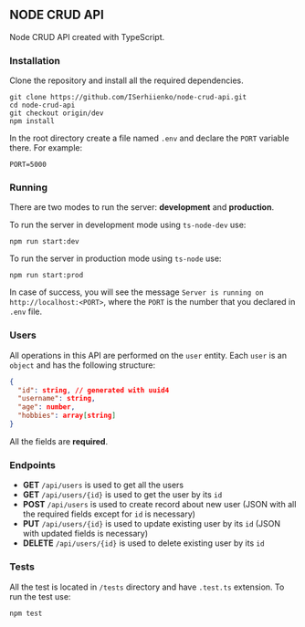 ## NODE CRUD API

Node CRUD API created with TypeScript.

### Installation

Clone the repository and install all the required dependencies.

```shell
git clone https://github.com/ISerhiienko/node-crud-api.git
cd node-crud-api
git checkout origin/dev
npm install
```

In the root directory create a file named `.env` and declare the `PORT` variable there. For example:

```text
PORT=5000
```

### Running

There are two modes to run the server: **development** and **production**.

To run the server in development mode using `ts-node-dev` use:

```shell
npm run start:dev
```

To run the server in production mode using `ts-node` use:

```shell
npm run start:prod
```

In case of success, you will see the message `Server is running on http://localhost:<PORT>`, where the `PORT` is the number that you declared in `.env` file.

### Users

All operations in this API are performed on the `user` entity. Each `user` is an `object` and has the following structure:

```json
{
  "id": string, // generated with uuid4
  "username": string,
  "age": number,
  "hobbies": array[string]
}
```

All the fields are **required**.

### Endpoints

- **GET** `/api/users` is used to get all the users
- **GET** `/api/users/{id}` is used to get the user by its `id`
- **POST** `/api/users` is used to create record about new user (JSON with all the required fields except for `id` is necessary)
- **PUT** `/api/users/{id}` is used to update existing user by its `id` (JSON with updated fields is necessary)
- **DELETE** `/api/users/{id}` is used to delete existing user by its `id`

### Tests

All the test is located in `/tests` directory and have `.test.ts` extension. To run the test use:

```shell
npm test
```
